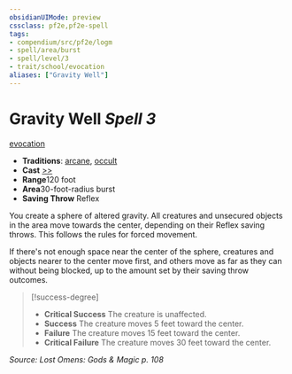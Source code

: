 ```yaml
---
obsidianUIMode: preview
cssclass: pf2e,pf2e-spell
tags:
- compendium/src/pf2e/logm
- spell/area/burst
- spell/level/3
- trait/school/evocation
aliases: ["Gravity Well"]
---
```

# Gravity Well *Spell 3*   
[evocation](evocation.md)  

- **Traditions**: [arcane](arcane.md), [occult](occult.md)
- **Cast** [>>](chapter-9-playing-the-game.md#Actions "Two-Action") 
- **Range**120 foot
- **Area**30-foot-radius burst
- **Saving Throw** Reflex

You create a sphere of altered gravity. All creatures and unsecured objects in the area move towards the center, depending on their Reflex saving throws. This follows the rules for forced movement.

If there's not enough space near the center of the sphere, creatures and objects nearer to the center move first, and others move as far as they can without being blocked, up to the amount set by their saving throw outcomes.

> [!success-degree] 
> - **Critical Success** The creature is unaffected.
> - **Success** The creature moves 5 feet toward the center.
> - **Failure** The creature moves 15 feet toward the center.
> - **Critical Failure** The creature moves 30 feet toward the center.

*Source: Lost Omens: Gods & Magic p. 108*